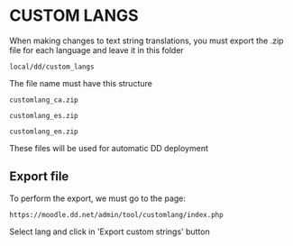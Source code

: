 # CUSTOM LANGS #

When making changes to text string translations, you must export the .zip file for each language and leave it in this folder

``local/dd/custom_langs``

The file name must have this structure

``customlang_ca.zip``

``customlang_es.zip``

``customlang_en.zip``

These files will be used for automatic DD deployment

## Export file ##

To perform the export, we must go to the page:

``https://moodle.dd.net/admin/tool/customlang/index.php``

Select lang and click in 'Export custom strings' button


